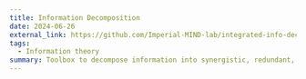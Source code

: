 ```yaml
---
title: Information Decomposition
date: 2024-06-26
external_link: https://github.com/Imperial-MIND-lab/integrated-info-decomp
tags:
  - Information theory
summary: Toolbox to decompose information into synergistic, redundant, and unique contributions - and their combinations.
---
```



<!--more-->

